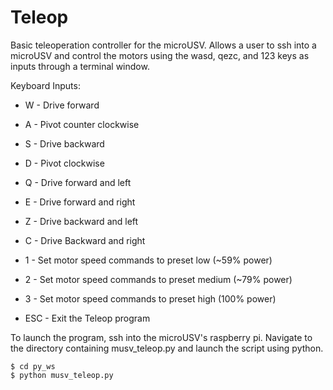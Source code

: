 # Teleop

Basic teleoperation controller for the microUSV. Allows a user to ssh into a microUSV and control the motors using the wasd, qezc, and 123 keys as inputs through a terminal window. 

Keyboard Inputs:
 - W - Drive forward
 - A - Pivot counter clockwise
 - S - Drive backward
 - D - Pivot clockwise
 
 - Q - Drive forward and left
 - E - Drive forward and right
 - Z - Drive backward and left
 - C - Drive Backward and right
 
 - 1 - Set motor speed commands to preset low (~59% power)
 - 2 - Set motor speed commands to preset medium (~79% power)
 - 3 - Set motor speed commands to preset high (100% power)

 - ESC - Exit the Teleop program

To launch the program, ssh into the microUSV's raspberry pi.  Navigate to the directory containing musv_teleop.py and launch the script using python.

    $ cd py_ws
    $ python musv_teleop.py
